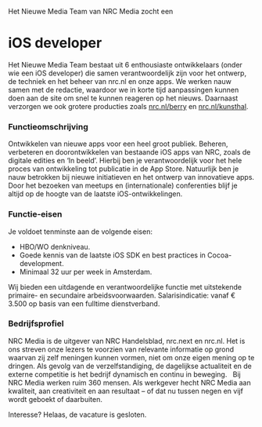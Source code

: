 Het Nieuwe Media Team van NRC Media zocht een

# iOS developer

Het Nieuwe Media Team bestaat uit 6 enthousiaste ontwikkelaars (onder wie een iOS
developer) die samen verantwoordelijk zijn voor het ontwerp, de techniek en het beheer
van nrc.nl en onze apps. We werken nauw samen met de redactie, waardoor we in korte tijd
aanpassingen kunnen doen aan de site om snel te kunnen reageren op het nieuws. Daarnaast
verzorgen we ook grotere producties zoals [nrc.nl/berry](http://nrc.nl/berry) en [nrc.nl/kunsthal](http://nrc.nl/kunsthal).

### Functieomschrijving

Ontwikkelen van nieuwe apps voor een heel groot publiek. Beheren, verbeteren en
doorontwikkelen van bestaande iOS apps van NRC, zoals de digitale edities en ‘In beeld’. Hierbij
ben je verantwoordelijk voor het hele proces van ontwikkeling tot publicatie in de App Store.
Natuurlijk ben je nauw betrokken bij nieuwe initiatieven en het ontwerp van innovatieve apps.
Door het bezoeken van meetups en (internationale) conferenties blijf je altijd op de hoogte van
de laatste iOS-ontwikkelingen. 
 
### Functie-eisen

Je voldoet tenminste aan de volgende eisen:

* HBO/WO denkniveau.
* Goede kennis van de laatste iOS SDK en best practices in Cocoa-development.
* Minimaal 32 uur per week in Amsterdam.

Wij bieden een uitdagende en verantwoordelijke functie met uitstekende primaire- en secundaire arbeidsvoorwaarden. Salarisindicatie: vanaf € 3.500 op basis van een fulltime dienstverband. 

### Bedrijfsprofiel

NRC Media is de uitgever van NRC Handelsblad, nrc.next en nrc.nl. Het is ons streven onze lezers te voorzien van relevante informatie op grond waarvan zij zelf meningen kunnen vormen, niet om onze eigen mening op te dringen.  Als gevolg van de verzelfstandiging, de dagelijkse actualiteit en de externe competitie is het bedrijf dynamisch en continu in beweging.   Bij NRC Media werken ruim 360 mensen. Als werkgever hecht NRC Media aan kwaliteit, aan creativiteit en aan resultaat – of dat nu tussen negen en vijf wordt geboekt of daarbuiten.

Interesse? Helaas, de vacature is gesloten.
